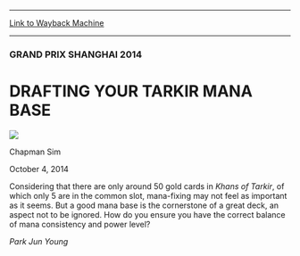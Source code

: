 
---
[Link to Wayback Machine](https://web.archive.org/web/20141010140211/http://magic.wizards.com/en/events/coverage/gpsha14/drafting-your-tarkir-mana-base-2014-10-04)

[_metadata_:description]:- "Considering that there are only around 50 gold cards in Khans of Tarkir, of which only 5 are in the common slot, mana-fixing may not feel as important as it seems. But a good mana base is the cornerstone of a great deck, an aspect not to be ignored. How do you ensure you have the correct balance of mana consistency and power level?     Park Jun Young"
[_metadata_:generator]:- "Drupal 7 (http://drupal.org)"
[_metadata_:node]:- "285271"
[_metadata_:publish_date]:- "2014-10-04"
[_metadata_:source]:- "div-main"
[_metadata_:title]:- "DRAFTING YOUR TARKIR MANA BASE"
[_metadata_:wayback_capture_timestamp]:- "2014-10-10 14:02:11"
[_metadata_:wayback_raw_url]:- "https://web.archive.org/web/20141010140211id_/http://magic.wizards.com/en/events/coverage/gpsha14/drafting-your-tarkir-mana-base-2014-10-04"
[_metadata_:wayback_url]:- "http://magic.wizards.com/en/events/coverage/gpsha14/drafting-your-tarkir-mana-base-2014-10-04"
---





### GRAND PRIX SHANGHAI 2014


DRAFTING YOUR TARKIR MANA BASE
==============================



![](https://media.magic.wizards.com/styles/auth_small/public/images/person/chapman_icon_0.jpg)

Chapman Sim




October 4, 2014
 











 Considering that there are only around 50 gold cards in *Khans of Tarkir*, of which only 5 are in the common slot, mana-fixing may not feel as important as it seems. But a good mana base is the cornerstone of a great deck, an aspect not to be ignored. How do you ensure you have the correct balance of mana consistency and power level?





*Park Jun Young* 




  






 
 




  







